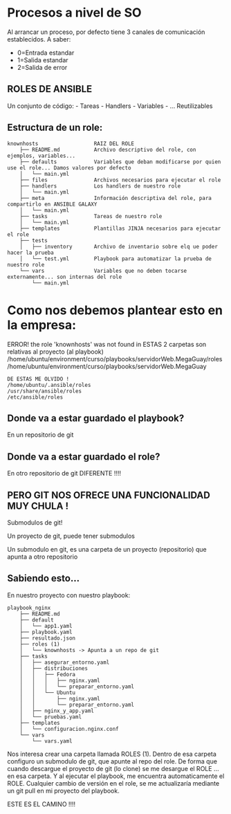 # Procesos a nivel de SO

Al arrancar un proceso, por defecto tiene 3 canales de comunicación establecidos.
A saber:
- 0=Entrada estandar
- 1=Salida estandar
- 2=Salida de error


## ROLES DE ANSIBLE

Un conjunto de código:
    - Tareas
    - Handlers
    - Variables
    - ...
Reutilizables

## Estructura de un role:
    
    knownhosts                  RAIZ DEL ROLE
        ├── README.md           Archivo descriptivo del role, con ejemplos, variables...
        ├── defaults            Variables que deban modificarse por quien use el role... Damos valores por defecto
        │   └── main.yml
        ├── files               Archivos necesarios para ejecutar el role
        ├── handlers            Los handlers de nuestro role
        │   └── main.yml
        ├── meta                Información descriptiva del role, para compartirlo en ANSIBLE GALAXY
        │   └── main.yml
        ├── tasks               Tareas de nuestro role
        │   └── main.yml
        ├── templates           Plantillas JINJA necesarios para ejecutar el role
        ├── tests
        │   ├── inventory       Archivo de inventario sobre elq ue poder hacer la prueba
        │   └── test.yml        Playbook para automatizar la prueba de nuestro role
        └── vars                Variables que no deben tocarse externamente... son internas del role
            └── main.yml
            
            
# Como nos debemos plantear esto en la empresa:

ERROR! the role 'knownhosts' was not found in 
    ESTAS 2 carpetas son relativas al proyecto (al playbook)
    /home/ubuntu/environment/curso/playbooks/servidorWeb.MegaGuay/roles
    /home/ubuntu/environment/curso/playbooks/servidorWeb.MegaGuay
    
    DE ESTAS ME OLVIDO !
    /home/ubuntu/.ansible/roles
    /usr/share/ansible/roles
    /etc/ansible/roles

## Donde va a estar guardado el playbook?

En un repositorio de git

## Donde va a estar guardado el role?

En otro repositorio de git DIFERENTE !!!!

## PERO GIT NOS OFRECE UNA FUNCIONALIDAD MUY CHULA !

Submodulos de git!

Un proyecto de git, puede tener submodulos

Un submodulo en git, es una carpeta de un proyecto (repositorio) que apunta a otro repositorio

## Sabiendo esto...

En nuestro proyecto con nuestro playbook:

    playbook_nginx
        ├── README.md
        ├── default
        │   └── app1.yaml
        ├── playbook.yaml
        ├── resultado.json
        ├── roles (1)
        │   └── knownhosts -> Apunta a un repo de git
        ├── tasks
        │   ├── asegurar_entorno.yaml
        │   ├── distribuciones
        │   │   ├── Fedora
        │   │   │   ├── nginx.yaml
        │   │   │   └── preparar_entorno.yaml
        │   │   └── Ubuntu
        │   │       ├── nginx.yaml
        │   │       └── preparar_entorno.yaml
        │   ├── nginx_y_app.yaml
        │   └── pruebas.yaml
        ├── templates
        │   └── configuracion.nginx.conf
        └── vars
            └── vars.yaml

Nos interesa crear una carpeta llamada ROLES (1).
Dentro de esa carpeta configuro un submodulo de git, que apunte al repo del role.
De forma que cuando descargue el proyecto de git (lo clone) se me desargue el ROLE ... en esa carpeta.
Y al ejecutar el playbook, me encuentra automaticamente el ROLE.
Cualquier cambio de versión en el role, se me actualizaría mediante un git pull en mi proyecto del playbook.

ESTE ES EL CAMINO !!!!